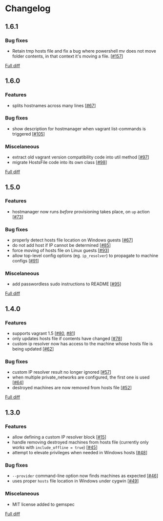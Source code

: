 # Changelog

## 1.6.1
### Bug fixes
* Retain tmp hosts file and fix a bug where powershell mv does not move folder contents, in that context it's moving a file. [[#157](https://github.com/smdahlen/vagrant-hostmanager/issues/157)]

[Full diff](https://github.com/smdahlen/vagrant-hostmanager/compare/v1.6.0...v1.6.1)


## 1.6.0
### Features
* splits hostnames across many lines [[#67](https://github.com/smdahlen/vagrant-hostmanager/pull/103)]

### Bug fixes
* show description for hostmanager when vagrant list-commands is triggered [[#105](https://github.com/smdahlen/vagrant-hostmanager/pull/105)]

### Miscelaneous
* extract old vagrant version compatibility code into util method [[#97](https://github.com/smdahlen/vagrant-hostmanager/pull/97)]
* migrate HostsFile code into its own class [[#98](https://github.com/smdahlen/vagrant-hostmanager/pull/97)]

[Full diff](https://github.com/smdahlen/vagrant-hostmanager/compare/v1.5.0...v1.6.0)


## 1.5.0
### Features
* hostmanager now runs *before* provisioning takes place, on `up` action [[#73](https://github.com/smdahlen/vagrant-hostmanager/issues/73)]

### Bug fixes
* properly detect hosts file location on Windows guests [[#67](https://github.com/smdahlen/vagrant-hostmanager/pull/67)]
* do not add host if IP cannot be determined [[#85](https://github.com/smdahlen/vagrant-hostmanager/pull/85)]
* force moving of hosts file on Linux guests [[#93](https://github.com/smdahlen/vagrant-hostmanager/pull/93)]
* allow top-level config options (eg. `ip_resolver`) to propagate to machine configs [[#91](https://github.com/smdahlen/vagrant-hostmanager/issues/91)]

### Miscelaneous
* add passwordless sudo instructions to README [[#95](https://github.com/smdahlen/vagrant-hostmanager/pull/95)]

[Full diff](https://github.com/smdahlen/vagrant-hostmanager/compare/v1.4.0...v1.5.0)


## 1.4.0
### Features
* supports vagrant 1.5 [[#80](https://github.com/smdahlen/vagrant-hostmanager/issues/80), [#81](https://github.com/smdahlen/vagrant-hostmanager/pull/81)]
* only updates hosts file if contents have changed [[#78](https://github.com/smdahlen/vagrant-hostmanager/pull/78)]
* custom ip resolver now has access to the machine whose hosts file is being updated [[#62](https://github.com/smdahlen/vagrant-hostmanager/pull/62)]

### Bug fixes
* custom IP resolver result no longer ignored [[#57](https://github.com/smdahlen/vagrant-hostmanager/pull/57)]
* when multiple private_networks are configured, the first one is used [[#64](https://github.com/smdahlen/vagrant-hostmanager/pull/64)]
* destroyed machines are now removed from hosts file [[#52](https://github.com/smdahlen/vagrant-hostmanager/pull/52)]

[Full diff](https://github.com/smdahlen/vagrant-hostmanager/compare/v1.3.0...v1.4.0)


## 1.3.0
### Features
* allow defining a custom IP resolver block [[#15](https://github.com/smdahlen/vagrant-hostmanager/pull/15)]
* handle removing destroyed machines from hosts file (currently only works with `include_offline = true`) [[#45](https://github.com/smdahlen/vagrant-hostmanager/pull/45)]
* attempt to elevate privileges when needed in Windows hosts [[#48](https://github.com/smdahlen/vagrant-hostmanager/pull/48)]

### Bug fixes
* `--provider` command-line option now finds machines as expected [[#46](https://github.com/smdahlen/vagrant-hostmanager/pull/46)]
* uses proper `hosts` file location in Windows under cygwin [[#49](https://github.com/smdahlen/vagrant-hostmanager/pull/49)]

### Miscelaneous
* MIT license added to gemspec

[Full diff](https://github.com/smdahlen/vagrant-hostmanager/compare/v1.2.3...v1.3.0)
